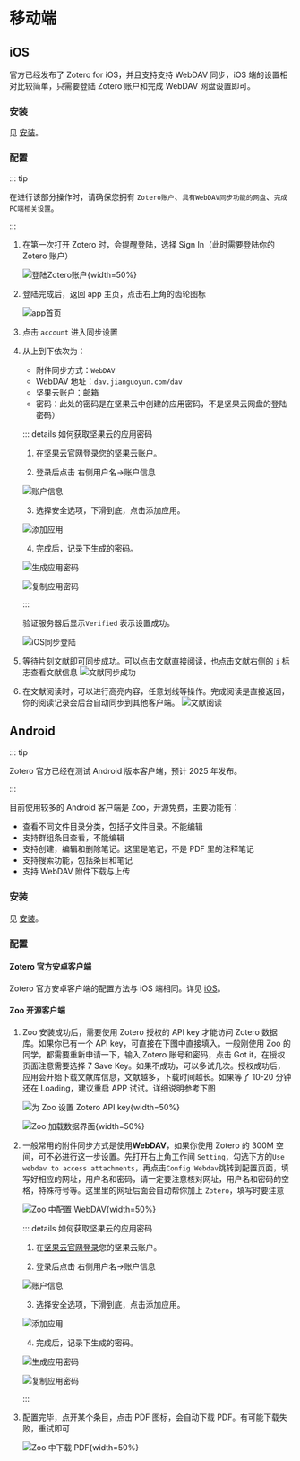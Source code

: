 # 移动端

## iOS

官方已经发布了 Zotero for iOS，并且支持支持 WebDAV 同步，iOS 端的设置相对比较简单，只需要登陆 Zotero 账户和完成 WebDAV 网盘设置即可。

### 安装

见 [安装](./install.md#ios)。

### 配置

::: tip

在进行该部分操作时，请确保您拥有 `Zotero账户`、`具有WebDAV同步功能的网盘`、`完成PC端相关设置`。

:::

1. 在第一次打开 Zotero 时，会提醒登陆，选择 Sign In（此时需要登陆你的 Zotero 账户）

   ![登陆Zotero账户](../assets/images/iOS登陆.jpg){width=50%}

2. 登陆完成后，返回 app 主页，点击右上角的齿轮图标

   ![app首页](../assets/images/iOS首页.png)

3. 点击 `account` 进入同步设置

4. 从上到下依次为：

   - 附件同步方式：`WebDAV`
   - WebDAV 地址：`dav.jianguoyun.com/dav`
   - 坚果云账户：邮箱
   - 密码：此处的密码是在坚果云中创建的应用密码，不是坚果云网盘的登陆密码）

   ::: details 如何获取坚果云的应用密码

   1. 在[坚果云官网登录](https://www.jianguoyun.com/d/login)您的坚果云账户。

   2. 登录后点击 右侧用户名->账户信息

   ![账户信息](../assets/images/坚果云-账户信息.png)

   3. 选择安全选项，下滑到底，点击添加应用。

   ![添加应用](../assets/images/坚果云-添加应用.png)

   4. 完成后，记录下生成的密码。

   ![生成应用密码](../assets/images/坚果云-生成密码.png)

   ![复制应用密码](../assets/images/坚果云-密码.png)

   :::

   验证服务器后显示`Verified` 表示设置成功。

   ![iOS同步登陆](../assets/images/iOS同步登陆.png)

5. 等待片刻文献即可同步成功。可以点击文献直接阅读，也点击文献右侧的 `i` 标志查看文献信息
   ![文献同步成功](../assets/images/iOS文献同步成功.png)

6. 在文献阅读时，可以进行高亮内容，任意划线等操作。完成阅读是直接返回，你的阅读记录会后台自动同步到其他客户端。
   ![文献阅读](../assets/images/iOS文献阅读.png)

## Android

::: tip

Zotero 官方已经在测试 Android 版本客户端，预计 2025 年发布。

:::

目前使用较多的 Android 客户端是 Zoo，开源免费，主要功能有：

- 查看不同文件目录分类，包括子文件目录。不能编辑
- 支持群组条目查看，不能编辑
- 支持创建，编辑和删除笔记。这里是笔记，不是 PDF 里的注释笔记
- 支持搜索功能，包括条目和笔记
- 支持 WebDAV 附件下载与上传

### 安装

见 [安装](./install.md#android)。

### 配置

#### Zotero 官方安卓客户端

Zotero 官方安卓客户端的配置方法与 iOS 端相同。详见 [iOS](#ios)。

#### Zoo 开源客户端

1. Zoo 安装成功后，需要使用 Zotero 授权的 API key 才能访问 Zotero 数据库。如果你已有一个 API key，可直接在下图中直接填入。一般刚使用 Zoo 的同学，都需要重新申请一下，输入 Zotero 账号和密码，点击 Got it，在授权页面注意需要选择 7 Save Key。如果不成功，可以多试几次。授权成功后，应用会开始下载文献库信息，文献越多，下载时间越长。如果等了 10-20 分钟还在 Loading，建议重启 APP 试试。详细说明参考下图

   ![为 Zoo 设置 Zotero API key](../assets/images/zoo添加zotero密钥.png){width=50%}

   ![Zoo 加载数据界面](../assets/images/zoo加载数据.png){width=50%}

2. 一般常用的附件同步方式是使用**WebDAV**，如果你使用 Zotero 的 300M 空间，可不必进行这一步设置。先打开右上角工作间 `Setting`，勾选下方的`Use webdav to access attachments`，再点击`Config Webdav`跳转到配置页面，填写好相应的网址，用户名和密码，请一定要注意核对网址，用户名和密码的空格，特殊符号等。这里里的网址后面会自动帮你加上 `Zotero`，填写时要注意

   ![Zoo 中配置 WebDAV](../assets/images/zoo-webdav设置.png){width=50%}

   ::: details 如何获取坚果云的应用密码

   1. 在[坚果云官网登录](https://www.jianguoyun.com/d/login)您的坚果云账户。

   2. 登录后点击 右侧用户名->账户信息

   ![账户信息](../assets/images/坚果云-账户信息.png)

   3. 选择安全选项，下滑到底，点击添加应用。

   ![添加应用](../assets/images/坚果云-添加应用.png)

   4. 完成后，记录下生成的密码。

   ![生成应用密码](../assets/images/坚果云-生成密码.png)

   ![复制应用密码](../assets/images/坚果云-密码.png)

   :::

3. 配置完毕，点开某个条目，点击 PDF 图标，会自动下载 PDF。有可能下载失败，重试即可

   ![Zoo 中下载 PDF](../assets/images/zoo-download-pdf.png){width=50%}
